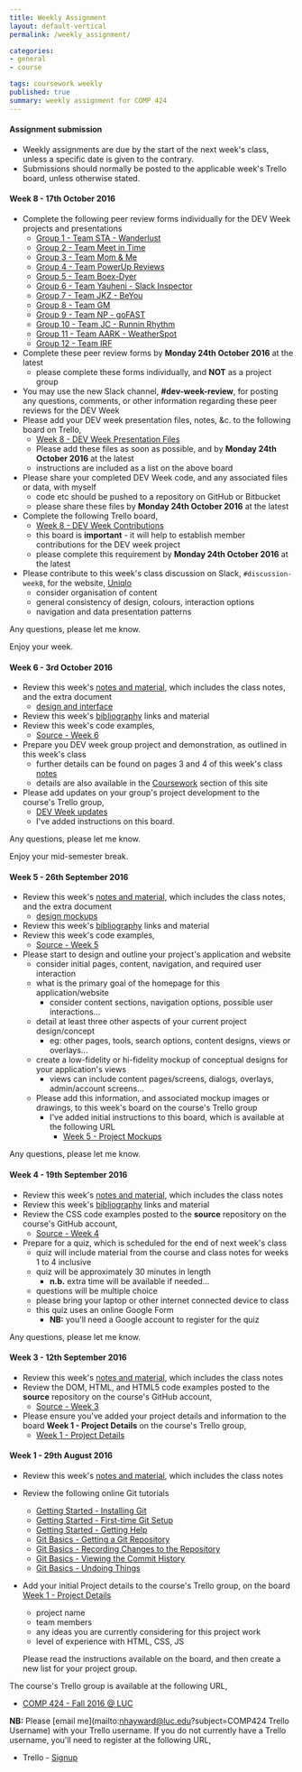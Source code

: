 ```yaml
---
title: Weekly Assignment
layout: default-vertical
permalink: /weekly_assignment/

categories:
- general
- course

tags: coursework weekly
published: true
summary: weekly assignment for COMP 424
---
```


#### Assignment submission
* Weekly assignments are due by the start of the next week's class, unless a specific date is given to the contrary.
* Submissions should normally be posted to the applicable week's Trello board, unless otherwise stated.

<!--
#### Week 15 - 3rd December 2015

* Please complete your group's final project report
* Further details can be found in the following outline
  * [Final Report Outline](/assets/docs/COMP388424-FinalReportOutline-2015.pdf)
* Report must be submitted by 6.45pm on Thursday 10th December 2015
   * send a PDF copy to [nhayward@luc.edu](mailto:nhayward@luc.edu?subject=COMP424 - Final Report) and Cc [ancientlives@gmail.com](mailto:ancientlives@gmail.com?subject=COMP424 - Final Report)

Any questions, please let me know.

#### Week 13 - 19th November 2015

* Review this week's [notes and material](/notes), which includes the class notes
* Review this week's [bibliography](/bibliography) links and material
* Please prepare your group's project presentation for Thursday 3rd December
  * as detailed in previous classes, this presentation should be an outline of your final group project
  * please consult the [coursework](/coursework) page for further details

#### Week 12 - 12th November 2015

* Review this week's [notes and material](/notes), which includes the class notes
* Review this week's [bibliography](/bibliography) links and material
* Review this week's examples on the course GitHub repository, [source](https://github.com/csteach424/source/tree/master/2015/week12)
* Please create a list on the [Week 12 - Final Plan](https://trello.com/b/ppaLH5uV/week-12-final-plan) Trello board for your group, and add the following details,
  * please add a brief plan and outline for your group's remaining work
  * this should include any work that is planned towards your group's final project presentation
    * this may include development, research, design, testing, and so on
  * please also include an outline of planned contribution from each group member
* Please continue project design and development for the end of semester final presentation and report
* Please contribute to this week's class discussion on Slack, **week12-discussion**, by adding the following information,
  * choose two favourite data visualistions you've recently seen in an article, website...
  * why did you choose these visualisations?
  * what did you like or dislike about each visualisation?
  * outline the underlying data source, for example a census or opinion poll, geographical data, and so on
  * did the visualisation help improve understanding of the data?

Any questions, please let me know.

#### Week 11 - 5th November 2015

* Review this week's [notes and material](/notes), which includes the class notes
* Review this week's [bibliography](/bibliography) links and material
* Review this week's examples on the course GitHub repository, [source](https://github.com/csteach424/source/tree/master/2015/week11)
* Prepare for a quiz, which is scheduled for next week's class
  * quiz will include material from the course and class notes for weeks 4, 5, 10, and 11
  * quiz will be approximately 45 minutes in length
  * questions will be multiple choice
  * please bring your laptop or other internet connected device to class

#### Week 10 - 29th October 2015

* Review this week's [notes and material](/notes), which includes the class notes
* Review this week's [bibliography](/bibliography) links and material
* Review this week's examples on the course GitHub repository, [source](https://github.com/csteach424/source/tree/master/2015/week10)
* Please create a list on the [Week 10 - Patterns](https://trello.com/b/Knf2ykhU/week-10-patterns) Trello board for your group, and add the following details,
  * examples of interaction within your site that would benefit from using jQuery's Deferred object
  * other events or requests within your site that would also benefit from jQuery's Deferred object
  * **NB:** it is not necessary to detail every instance of the above usage within your site. For example, if you have event handlers for buttons, it is not necessary to detail every single button that would benefit from the Deferred object. Where there is replication of usage, one example will suffice.
* Please contribute to this week's class discussion on Slack, **week10-discussion**, for the website, [Momotaro Chicago](http://www.momotarochicago.com/)
  * please consider this site's overall aesthetics, graphics, and general images
  * does the form match the intended function?
  * is it a useful website for its intended target, a restaurant?
  * what would you change in the site's design and usage, and why?

Any questions, please let me know.

#### Week 9 - 22nd October 2015

* Complete the following peer review forms for the DEV Week projects and presentations
  * [Group 9 - Crazy Traffic](https://docs.google.com/forms/d/1XGHLkvFaXExVXY8k92GwAJkU6vu90_Xo0k95wtisewk/viewform)
  * [Group 10 - CruiseBod](https://docs.google.com/forms/d/1F9bIzNRu7Q575jeA9AMsYQifcpQIQ-2raVN2AjQyS8U/viewform)
  * [Group 11 - Ride My Bike](https://docs.google.com/forms/d/1-5g-tUKKosyRGVBfmoyrrbAq72Tq1YTP15IBRqSpo4s/viewform)
* Complete these peer review forms by **Wednesday 28th October**
* Please continue to use the Slack channel, week8-review, for posting any questions, comments, or other information regarding these peer reviews for the DEV Week
* **Team members for Groups 9, 10, & 11**
  * please send your completed DEV Week presentation and code to myself @ [ancientlives@gmail.com](mailto:ancientlives@gmail.com?subject=Week 9 Dev week)
  * please ensure all Trello boards are up to date for this DEV Week work and presentations
* Review this week's [notes and material](/notes), which includes the class notes
* Review this week's [bibliography](/bibliography) links and material
* Review this week's examples on the course GitHub repository, [source](https://github.com/csteach424/source/tree/master/2015/week9)
* Please contribute to this week's class discussion on Slack, **week9-discussion**, for the website, [The Louvre](http://www.louvre.fr/en/)
  * please consider this site's presentation of media, and its organisation and structure
  * how does the site present its cultural assets to help engage with users and visitors?
  * consider data organisation, and the available search and filter options?
    * how easy is it to find examples of artefacts and objects within the site's catalogue?
  * how well do they manage the presentation of site resources in different natural languages?
    * eg: did you notice any difference in content, format, or options from French to English etc?

#### Week 8 - 15th October 2015

* Complete the following peer review forms for the DEV Week projects and presentations
  * [Group 1 - Team PvsNP](https://goo.gl/8d7iwL)
  * [Group 2 - Team HSS](https://goo.gl/0eL0kM)
  * [Group 3 - Team CSWD](https://goo.gl/LnBf42)
  * [Group 4 - Team DATA](https://goo.gl/r446Ap)
  * [Group 5 - Team PINNACLE (Chicago Writer's Block)](https://goo.gl/ilCNgL)
  * [Group 6 - Team PROJECT CHICAGO FIRE RESTAURANT](https://goo.gl/wVLZ3w)
  * [Group 7 - Team JAC](https://goo.gl/hllspo)
  * [Group 8 - Team PRISONERS VS TOOTH DECAY](https://goo.gl/ii5qsW)
* Complete these peer review forms by the end of **Wednesday 21st October**
* You may use the new Slack channel, **week8-review**, for posting any questions, comments, or other information regarding these peer reviews for the DEV Week.
* Please send your completed DEV Week presentation to myself and the course TA, Nema Nemati
  * share as an attachment or link on Slack
* Please share your completed DEV Week code, and any associated files or data, with myself and the course TA
  * code etc should be pushed to a repository on GitHub or Bitbucket
  * any problems with setting up or using either service, please [contact the course TA](mailto:nenemati@gmail.com?subject=COMP424 Dev Week)
* Ensure that your project group has updated all of the current Trello boards on the course' Trello organisation
  * this is up to and including the 'Week 7 - DEV week update 2' board
  * must be completed by end of Sunday 18th October 2015
* Complete the following Trello board,
  * [Week 8 - DEV Week Project Contributions](https://trello.com/b/AHjL2PiI/week-8-dev-week-project-contributions)
  * this board is **important** - it will help to establish member contributions for the DEV week project
* Please contribute to this week's class discussion on Slack, **week8-discussion**, for the website, [Werner Design Werks](http://wdw.com/)
  * consider overall aesthetics for the website, including use of typography, images...
  * consider organisation and presentation of data
  * consider website's design as a reflection of its goals
    * eg: how is the content influencing the site's design, organisation, and general layout
  * how do they use their site to engage with their users, customers, and general visitors?
    * eg: is the site a reflection of the company or a simple tool to attract attention, and so on

#### Week 6 & 7 - 1st October 2015

* Review this week's [notes and material](/notes), which includes the class notes
* Review this week's [bibliography](/bibliography) links and material
* Review this week's code examples available on the course' GitHub repository,
  * [GitHub - Week 6 code examples](https://github.com/csteach424/source/tree/master/2015/week6)
* Prepare you DEV week group project and demonstration, as outlined in this week's class
  * further details can be found on pages 3 and 4 of this week's class [notes](/assets/docs/Comp424-week6.pdf)
  * details are also available in the [Coursework](/coursework/#assessment2) section of this site
* Please add weekly updates on your group's project development to the course' Trello organisation,
  * [Week 6 updates](https://trello.com/b/Bw8QnwWK/week-6-dev-week-update-1)
  * [Week 7 updates](https://trello.com/b/mT2rkEu9/week-7-dev-week-update-2)

[Any questions, please let me know](mailto:nhayward@luc.edu?subject=DEV Week assignment).

#### Week 5 - 24th September 2015

* Review this week's [notes and material](/notes), which includes the class notes
* Review this week's [bibliography](/bibliography) links and material
* Review this week's code examples currently available on JSFiddle
  * [JSFiddle - Functions 1](http://jsfiddle.net/ancientlives/0432kzb0/)
  * [JSFiddle - Scope 1](http://jsfiddle.net/ancientlives/7wgvkjub/)
* Using the week 5 code examples available on the course' GitHub repository,
  * [GitHub - Week 5 code examples](https://github.com/csteach424/source/tree/master/2015/week5)
  * update [demo 8](https://github.com/csteach424/source/tree/master/2015/week5/demo8) to add the following,
    * additional styling to help differentiate each note in the `note-output` section
    * a delete option per note in the `note-output` section
    * a delete option for all notes in the `note-output` section
  * send this updated code to the course' TA, [Nema Nemati](mailto:nenemati@gmail.com?subject=COMP 424 - Week 5 assignment), by the start of the next class
    * either a link to the code on GitHub or Bitbucket
    * or shared via a storage service such as Drive, Dropbox, Box, or OneDrive
    * or a zipped file attached to an [email](mailto:nenemati@gmail.com?subject=COMP 424 - Week 5 assignment)
* Outline the following components of your group project's application,
  * clearly detail consistency considerations for each page and each content category
    * chosen colour schemes, and why, for each of the above
    * icons or graphics chosen per view for each of the above
    * detail how each page and content category fits into the site's overall design scheme
    * also detail how consistency is applied to improve user interaction with your site
  * please read the following brief notes on design, interface, and consistency,
    * [design interface - intro](http://csteach424.github.io/assets/docs/design-interface-intro.pdf)
    * [design consistency - basics](http://csteach424.github.io/assets/docs/design-consistency-basics.pdf)
  * Please add this information, and any associated mockups or sketches, to this week's board on the course' Trello organisation. I've added initial instructions to this board, which is available at the following URL,
    * [Week 5 - Navigation & Consistency](https://trello.com/b/rLevJUCp/week-5-navigation-consistency)
* Please contribute to this week's class discussion on Slack, **week5-discussion**, for the website, [Uniqlo](http://www.uniqlo.com/us/)
  * consider organisation of content
  * general consistency of design, colours, interaction options
  * navigation and data presentation patterns

-->

<!--
#### Week 14 - 25th April 2016

* Please complete your group's final project report
  * suggested report length between 5 and 10 pages
* Further details can be found in the following outline
  * [Final Report Outline](/assets/docs/comp424-final-report-outline.pdf)
* Report must be submitted by 4.15pm on Monday 2nd May 2016
   * send a PDF copy to [nhayward@luc.edu](mailto:nhayward@luc.edu?subject=COMP424 - Final Report)

**NB:** Don't forget to add details of each member's contributions to the project in this report. If you prefer, you may submit an individual report for this contribution outline to [nhayward@luc.edu](mailto:nhayward@luc.edu?subject=COMP424 - Individual Final Report)

#### Week 13 - 18th April 2016

* Review this week's [notes and material](/notes), which includes the class notes
* Review the Final Report Outline,
  * [course extra - final report outline](/assets/docs/comp424-final-report-outline.pdf)
* Review this week's [bibliography](/bibliography) links and material
* Review this week's examples on the course GitHub repository
  * [source](https://github.com/csteach424/source/tree/master/2016/week13)
* Please prepare your group's project presentation for Monday 25th April 2016
  * as detailed in previous classes, this presentation should be an outline of your final group project
  * please consult the [coursework](/coursework) page for further details
  * each presentation should be between 5 and 10 minutes in length

If there are any special hardware or software requirements for next week's presentation, please let me know before Monday 25th April 2016.

Any questions, please let me know. Enjoy your week.

#### Week 12 - 11th April 2016
* Review this week's [notes and material](/notes), which includes the class notes
* Review the Final Report Outline,
  * [course extra - final report outline](/assets/docs/comp424-final-report-outline.pdf)
* Review this week's [bibliography](/bibliography) links and material
* Review this week's examples on the course GitHub repository
  * [source](https://github.com/csteach424/source/tree/master/2016/week12)
* Please create a list on the [Week 12 - Final Plan]() Trello board for your group, and add the following details,
  * please add a brief plan and outline for your group's remaining work
  * this should include any work that is planned towards your group's final project presentation
    * this may include development, research, design, testing, and so on
  * please also include an outline of planned contribution from each group member
* Please continue project design and development for the end of semester final presentation and report
* Please contribute to this week's class discussion on Slack, **week12-discussion**, by adding the following information,
  * choose two favourite data visualistions you've recently seen in an article, website, mobile application etc...
  * why did you choose these visualisations?
  * what did you like or dislike about each visualisation?
  * outline the underlying data source, for example a census or opinion poll, geographical data, and so on
  * did the visualisation help improve understanding of the data?

Any questions, please let me know.

#### Week 11 - 4th April 2016
* Review this week's [notes and material](/notes), which includes the class notes
* Review this week's [bibliography](/bibliography) links and material
* Review this week's examples on the course GitHub repository
  * [source](https://github.com/csteach424/source/tree/master/2016/week11)
* Please contribute to this week's class discussion on Slack, **week11-discussion**, for the website, [Momotaro Chicago](http://www.momotarochicago.com/)
  * please consider this site's overall aesthetics, graphics, and general images
  * does the form match the intended function?
  * is it a useful website for its intended target, a restaurant?
  * what would you change in the site's design and usage, and why?
* Prepare for a quiz, which is scheduled for next week's class
  * quiz will include material from the course and class notes for weeks 10 and 11
  * quiz will be approximately 45 minutes in length
  * questions will be multiple choice
  * please bring your laptop or other internet connected device to class

Any questions, please let me know.

#### Week 10 - 28th March 2016
* Review this week's [notes and material](/notes), which includes the class notes
* Review this week's [bibliography](/bibliography) links and material
* Review this week's examples on the course GitHub repository
  * [source](https://github.com/csteach424/source/tree/master/2016/week10)
* Please create a list on the [Week 10 - Patterns](https://trello.com/b/D7BUyOME/week-10-patterns) Trello board for your group, and add the following details,
  * examples of interaction within your site that would benefit from using jQuery's Deferred object
  * other events or requests within your site that would also benefit from jQuery's Deferred object
  * **NB:** it is not necessary to detail every instance of the above usage within your site. For example, if you have event handlers for buttons, it is not necessary to detail every single button that would benefit from the Deferred object. Where there is replication of usage, one example will suffice.
* Please contribute to this week's class discussion on Slack, **week10-discussion**, for the website, [The Louvre](http://www.louvre.fr/en/)
  * please consider this site's presentation of media, and its organisation and structure
  * how does the site present its cultural assets to help engage with users and visitors?
  * consider data organisation, and the available search and filter options?
    * how easy is it to find examples of artefacts and objects within the site's catalogue?
  * how well do they manage the presentation of site resources in different natural languages?
    * eg: did you notice any difference in content, format, or options from French to English etc?

Any questions, please let me know.

#### Week 9 - 21st March 2016

* Complete the following peer review form individually for the final DEV Week project and presentation
  * [Group 12 - Team Roster Retriever](https://goo.gl/ZI5b5j)
* Complete this peer review form by **Monday 28th March 2016** at the latest
  * please complete this form individually, and **NOT** as a project group
* You may use the Slack channel, **#dev-week-review**, for posting any questions, comments, or other information regarding this peer review for the DEV Week
* Review this week's [notes and material](/notes), which includes the class notes
* Review this week's [bibliography](/bibliography) links and material
* Review this week's examples on the course GitHub repository
  * [source](https://github.com/csteach424/source/tree/master/2016/week9)
* Compare your submitted code solution for a single delete option from the week 6/week8 assignment with the following sample code
  * [travel notes - part 1](https://github.com/csteach424/source/tree/master/2016/week9/travelnotes-part1)
  * consider each incremental code update in the above directory from 'demo3' to 'demo6'
  * then compare your submitted solution with the code in [demo 6](https://github.com/csteach424/source/tree/master/2016/week9/travelnotes-part1/demo6)
  * write a brief report on your code solution compared with the example solution in [demo 6](https://github.com/csteach424/source/tree/master/2016/week9/travelnotes-part1/demo6)
  * send this code report as a PDF document by the start of class on **Monday 28th March 2016** at the latest
    * as an attachment to a private message on Slack
    * please add your full name and week 9 assignment to the attachment filename
      * eg: nickhayward_week9report.pdf
* Prepare for a quiz, which is scheduled for next week's class
  * quiz will include material from the course and class notes for weeks 4, 5, 6, and 9
  * quiz will be approximately 45 minutes in length
  * questions will be multiple choice
  * please bring your laptop or other internet connected device to class

Any questions, please let me know. Enjoy your Easter holiday.

#### Week 8 - 14th March 2016

* Complete the following peer review forms individually for the DEV Week projects and presentations
  * [Group 1 - Team Florist](https://goo.gl/wh49CN)
  * [Group 2 - Team Roots4All](https://goo.gl/uy0psL)
  * [Group 3 - Team Food Finder](https://goo.gl/u1PAHN)
  * [Group 4 - Team LeTemps](https://goo.gl/wYNeSz)
  * [Group 5 - Team GoGo Gadgets](https://goo.gl/NsVMH5)
  * [Group 6 - Team Thomas J Foxes](https://goo.gl/nVeCR3)
  * [Group 7 - Team The Analog Catalog Website](https://goo.gl/LXgDtD)
  * [Group 8 - Team EMR](https://goo.gl/9C20MX)
  * [Group 9 - Team African Safari](https://goo.gl/RsncZY)
  * [Group 10 - Team Cotos](https://goo.gl/CpRcuq)
  * [Group 11 - Team Working on the Name](https://goo.gl/0fkDkR)  
* Complete these peer review forms by **Monday 21st March 2016** at the latest
  * please complete these forms individually, and **NOT** as a project group
* You may use the new Slack channel, **#dev-week-review**, for posting any questions, comments, or other information regarding these peer reviews for the DEV Week
* Please add your DEV week presentation files or notes to the following board on Trello,
  * [Week 8 - DEV Week Presentation Files](https://trello.com/b/s8kksMMZ/dev-week-presentation-files)
  * Please add these files as soon as possible, and by **Friday 18th March 2016** at the latest
  * instructions are included as a list on the above board
* Please share your completed DEV Week code, and any associated files or data, with myself
  * code etc should be pushed to a repository on GitHub or Bitbucket
  * any problems with setting up or using either service, please [contact the course TA](mailto:kherringshaw@luc.edu?subject=COMP424 Dev Week Repository Setup)
  * please share these files by **Friday 18th March 2016** at the latest
* Complete the following Trello board,
  * [Week 8 - DEV Week Project Contributions](https://trello.com/b/OvYiD05T/week-8-dev-week-project-contributions)
  * this board is **important** - it will help to establish member contributions for the DEV week project
  * please complete this requirement by **Monday 21st March 2016** at the latest
* Please contribute to this week's class discussion on the Slack channel, **#week8-discussion**, for the website, [Werner Design Werks](http://wdw.com/)
  * consider overall aesthetics for the website, including use of typography, images...
  * consider organisation and presentation of data
  * consider website's design as a reflection of its goals
    * eg: how is the content influencing the site's design, organisation, and general layout
  * how do they use their site to engage with their users, customers, and general visitors?
    * eg: is the site a reflection of the company or a simple tool to attract attention, and so on
  * Please contribute to this discussion throughout this week, and not simply on Monday afternoon before class
* Using the week 6 code examples available on the course's GitHub repository,
  * [GitHub - Week 6 code examples](https://github.com/csteach424/source/tree/master/2016/week6)
  * update [demo 8](https://github.com/csteach424/source/tree/master/2016/week6/demo8) to add the following,
    * a delete option per note in the `note-output` section
  * send this updated code by the start of class on **Monday 21st March 2016** at the latest
    * as an attachment to a private message on Slack
    * please add your full name and week 8 assignment to the attachment filename
      * eg: nickhayward_week8code.zip

Any questions, please let me know. Enjoy your week.

#### Week 6 - 29th February 2016

* Review this week's [notes and material](/notes), which includes the class notes
* Review this week's [bibliography](/bibliography) links and material
* Review this week's code examples currently available on JSFiddle
  * [JSFiddle - this - events](http://jsfiddle.net/ancientlives/e5ekrk1w/)
  * [JSFiddle - this - global](http://jsfiddle.net/ancientlives/2r4grha1/)
  * [JSFiddle - this - literal](http://jsfiddle.net/ancientlives/d93bkbq8/)
  * [JSFiddle - this - literal 2](http://jsfiddle.net/ancientlives/kt3g4wou/)
  * [JSFiddle - this - window](http://jsfiddle.net/ancientlives/o6d77tye/)
  * [JSFiddle - Parse JSON](http://jsfiddle.net/ancientlives/us91yfc4/)
* Using the week 6 code examples available on the course's GitHub repository,
  * [GitHub - Week 6 code examples](https://github.com/csteach424/source/tree/master/2016/week6)
  * update [demo 8](https://github.com/csteach424/source/tree/master/2016/week6/demo8) to add the following,
    * a delete option per note in the `note-output` section
    * a delete option for all notes in the `note-output` section
  * send this updated code by the start of class on Monday 14th March 2016
    * as a zipped file attached to an email to [nhayward@luc.edu](mailto:nhayward@luc.edu?subject=COMP 424 - Week 6 assignment)
    * or share online using Dropbox, GitHub, BitBucket, or Google Drive
* Prepare you DEV week group project and demonstration, as outlined in this week's class
  * further details can be found on pages 3 and 4 of this week's class [notes](/assets/docs/Comp424-week6.pdf)
  * details are also available in the [Coursework](/coursework/#assessment2) section of this site
* Please add updates on your group's project development to the course's Trello group,
  * [DEV Week updates](https://trello.com/b/uFxVVDdx/dev-week)

#### Week 5 - 22nd February 2016

* Review this week's [notes and material](/notes), which includes the class notes
* Review this week's [bibliography](/bibliography) links and material
* Review this week's code examples currently available on JSFiddle
  * [JSFiddle - Functions 1](http://jsfiddle.net/ancientlives/0432kzb0/)
  * [JSFiddle - Scope 1](http://jsfiddle.net/ancientlives/7wgvkjub/)
* Please read the following brief introductory notes on design, interface, and consistency
  * [design interface - intro](http://csteach424.github.io/assets/docs/design-interface-intro.pdf)
  * [design consistency - basics](http://csteach424.github.io/assets/docs/design-consistency-basics.pdf)
* Then outline the following components of your group project's application,
  * clearly detail consistency considerations for each page and each content category
    * chosen colour schemes, and why, for each of the above
    * icons or graphics chosen per view for each of the above
    * detail how each page and content category fits into the site's overall design scheme
    * also detail how consistency is applied to improve user interaction with your site
  * Please add this information, and any associated mockups or sketches, to this week's board on the course's Trello organisation. I've added initial instructions to this board, which is available at the following URL,
    * [Week 5 - Navigation & Consistency](https://trello.com/b/NTFVFLqp/week-5-navigation-consistency)
* Please contribute to this week's class discussion on Slack, [week5-discussion](https://comp424-spring2016.slack.com/messages/week5-discussion/), for the website, [Uniqlo](http://www.uniqlo.com/us/)
  * consider organisation of content
  * general consistency of design, colours, interaction options
  * navigation and data presentation patterns

Any questions, please let me know.

#### Week 4 - 15th February 2016

* Review this week's [notes and material](/notes), which includes the class notes
* Review this week's [bibliography](/bibliography) links and material
* Review this week's code examples currently available on JSFiddle
  * [JSFiddle - ancientlives](http://jsfiddle.net/user/ancientlives/fiddles/)
* Please start to design and outline your project's application and website
  * consider initial pages, content, navigation, and required user interaction
  * what is the primary goal of the homepage for this application/website
    * consider content sections, navigation options, possible user interactions...
  * detail at least three other aspects of your current project design/concept
    * eg: other pages, tools, search options, content designs, views or overlays...
  * create a low-fidelity or hi-fidelity mockup of conceptual designs for your application's views
    * views can include content pages/screens, dialogs, overlays, admin/account screens...
  * Please add this information, and associated mockup images or drawings, to this week's board on the course' Trello organisation.
    * I've added initial instructions to this board, which is available at the following URL,
      * [Week 4 - Project Mockups](https://trello.com/b/GtsrcvqF/week-4-project-mockups)

NB: further information on mockups can be found in the following document

  * [Mockups](/assets/docs/Comp424-mockups.pdf)

-->

#### Week 8 - 17th October 2016

* Complete the following peer review forms individually for the DEV Week projects and presentations
  * [Group 1 - Team STA - Wanderlust](https://goo.gl/forms/GcCoOrYJjvwD5yVu2)
  * [Group 2 - Team Meet in Time](https://goo.gl/forms/ipmy68CS6lBrsFQL2)
  * [Group 3 - Team Mom & Me](https://goo.gl/forms/jzXfhTv37GqqsKot2)
  * [Group 4 - Team PowerUp Reviews](https://goo.gl/forms/ffxdCmaTVYZc57ly2)
  * [Group 5 - Team Boex-Dyer](https://goo.gl/forms/TK0sBv0E6F5gqwhk2)
  * [Group 6 - Team Yauheni - Slack Inspector](https://goo.gl/forms/Keu1635XJtVNK0FT2)
  * [Group 7 - Team JKZ - BeYou](https://goo.gl/forms/LhALPAc61xht9JAt1)
  * [Group 8 - Team GM](https://goo.gl/forms/1HwX7qubnMT9DRuH3)
  * [Group 9 - Team NP - goFAST](https://goo.gl/forms/g4cXhWZ5GMNMwshg1)
  * [Group 10 - Team JC - Runnin Rhythm](https://goo.gl/forms/umcTIzbuj1jVjNfg1)
  * [Group 11 - Team AARK - WeatherSpot](https://goo.gl/forms/dWic4T0KenOlLW4b2)
  * [Group 12 - Team IRF](https://goo.gl/forms/UZyrgglSFVTjOAVG2)
* Complete these peer review forms by **Monday 24th October 2016** at the latest
  * please complete these forms individually, and **NOT** as a project group
* You may use the new Slack channel, **#dev-week-review**, for posting any questions, comments, or other information regarding these peer reviews for the DEV Week
* Please add your DEV week presentation files, notes, &c. to the following board on Trello,
  * [Week 8 - DEV Week Presentation Files](https://trello.com/b/dAkC9W21/week-8-dev-week-presentation-files)
  * Please add these files as soon as possible, and by **Monday 24th October 2016** at the latest
  * instructions are included as a list on the above board
* Please share your completed DEV Week code, and any associated files or data, with myself
  * code etc should be pushed to a repository on GitHub or Bitbucket
  * please share these files by **Monday 24th October 2016** at the latest
* Complete the following Trello board,
  * [Week 8 - DEV Week Contributions](https://trello.com/b/qMe7UBV4/week-8-dev-week-contributions)
  * this board is **important** - it will help to establish member contributions for the DEV week project
  * please complete this requirement by **Monday 24th October 2016** at the latest
* Please contribute to this week's class discussion on Slack, `#discussion-week8`, for the website, [Uniqlo](http://www.uniqlo.com/us/)
  * consider organisation of content
  * general consistency of design, colours, interaction options
  * navigation and data presentation patterns

Any questions, please let me know.

Enjoy your week.

#### Week 6 - 3rd October 2016

* Review this week's [notes and material](/notes), which includes the class notes, and the extra document
  * [design and interface](/assets/docs/extras/fall2016/design-interface.pdf)
* Review this week's [bibliography](/bibliography) links and material
* Review this week's code examples,
  * [Source - Week 6](https://github.com/csteach424/source/tree/master/2016/fall/week6)
* Prepare you DEV week group project and demonstration, as outlined in this week's class
  * further details can be found on pages 3 and 4 of this week's class [notes](/assets/docs/Comp424-week6.pdf)
  * details are also available in the [Coursework](/coursework/#assessment2) section of this site
* Please add updates on your group's project development to the course's Trello group,
  * [DEV Week updates](https://trello.com/b/R2mpO0wN/dev-week)
  * I've added instructions on this board.

Any questions, please let me know.

Enjoy your mid-semester break.

#### Week 5 - 26th September 2016

* Review this week's [notes and material](/notes), which includes the class notes, and the extra document
  * [design mockups](/assets/docs/extras/fall2016/design-mockups.pdf)
* Review this week's [bibliography](/bibliography) links and material
* Review this week's code examples,
  * [Source - Week 5](https://github.com/csteach424/source/tree/master/2016/fall/week5)
* Please start to design and outline your project's application and website
  * consider initial pages, content, navigation, and required user interaction
  * what is the primary goal of the homepage for this application/website
    * consider content sections, navigation options, possible user interactions...
  * detail at least three other aspects of your current project design/concept
    * eg: other pages, tools, search options, content designs, views or overlays...
  * create a low-fidelity or hi-fidelity mockup of conceptual designs for your application's views
    * views can include content pages/screens, dialogs, overlays, admin/account screens...
  * Please add this information, and associated mockup images or drawings, to this week's board on the course's Trello group
    * I've added initial instructions to this board, which is available at the following URL
      * [Week 5 - Project Mockups](https://trello.com/b/8r2s8S3S/week-5-project-mockups)

Any questions, please let me know.

#### Week 4 - 19th September 2016

* Review this week's [notes and material](/notes), which includes the class notes
* Review this week's [bibliography](/bibliography) links and material
* Review the CSS code examples posted to the **source** repository on the course's GitHub account,
  * [Source - Week 4](https://github.com/csteach424/source/tree/master/2016/fall/week4)
* Prepare for a quiz, which is scheduled for the end of next week's class
  * quiz will include material from the course and class notes for weeks 1 to 4 inclusive
  * quiz will be approximately 30 minutes in length
    * **n.b.** extra time will be available if needed...
  * questions will be multiple choice
  * please bring your laptop or other internet connected device to class
  * this quiz uses an online Google Form
    * **NB:** you'll need a Google account to register for the quiz

Any questions, please let me know.

#### Week 3 - 12th September 2016

* Review this week's [notes and material](/notes), which includes the class notes
* Review the DOM, HTML, and HTML5 code examples posted to the **source** repository on the course's GitHub account,
  * [Source - Week 3](https://github.com/csteach424/source/tree/master/2016/fall/week3)
* Please ensure you've added your project details and information to the board **Week 1 - Project Details** on the course's Trello group,
  * [Week 1 - Project Details](https://trello.com/b/vAz5Ug6c/week-1-project-details)

#### Week 1 - 29th August 2016
* Review this week's [notes and material](/notes), which includes the class notes
* Review the following online Git tutorials
  * [Getting Started - Installing Git](http://git-scm.com/book/en/v2/Getting-Started-Installing-Git)
  * [Getting Started - First-time Git Setup](http://git-scm.com/book/en/v2/Getting-Started-First-Time-Git-Setup)
  * [Getting Started - Getting Help](http://git-scm.com/book/en/v2/Getting-Started-Getting-Help)
  * [Git Basics - Getting a Git Repository](http://git-scm.com/book/en/v2/Git-Basics-Getting-a-Git-Repository)
  * [Git Basics - Recording Changes to the Repository](http://git-scm.com/book/en/v2/Git-Basics-Recording-Changes-to-the-Repository)
  * [Git Basics - Viewing the Commit History](http://git-scm.com/book/en/v2/Git-Basics-Viewing-the-Commit-History)
  * [Git Basics - Undoing Things](http://git-scm.com/book/en/v2/Git-Basics-Undoing-Things)
* Add your initial Project details to the course's Trello group, on the board [Week 1 - Project Details](https://trello.com/b/vAz5Ug6c/week-1-project-details)
  * project name
  * team members
  * any ideas you are currently considering for this project work
  * level of experience with HTML, CSS, JS

  Please read the instructions available on the board, and then create a new list for your project group.

The course's Trello group is available at the following URL,

* [COMP 424 - Fall 2016 @ LUC](https://trello.com/comp424fall2016luc)

**NB:** Please [email me](mailto:nhayward@luc.edu?subject=COMP424 Trello Username) with your Trello username. If you do not currently have a Trello username, you'll need to register at the following URL,

* Trello - [Signup](https://trello.com/signup)
